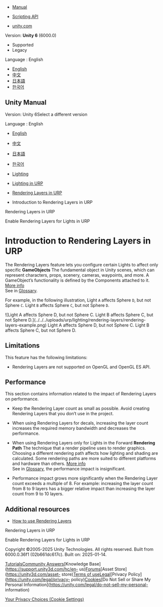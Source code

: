 [](https://docs.unity3d.com)

  * [Manual](../Manual/index.html)
  * [Scripting API](../ScriptReference/index.html)

  * [unity.com](https://unity.com/)

Version: **Unity 6** (6000.0)

  * Supported
  * Legacy

Language : English

  * [English](/Manual/urp/features/rendering-layers-introduction.html)
  * [中文](/cn/current/Manual/urp/features/rendering-layers-introduction.html)
  * [日本語](/ja/current/Manual/urp/features/rendering-layers-introduction.html)
  * [한국어](/kr/current/Manual/urp/features/rendering-layers-introduction.html)

[](https://docs.unity3d.com)

## Unity Manual

Version: Unity 6Select a different version

Language : English

  * [English](/Manual/urp/features/rendering-layers-introduction.html)
  * [中文](/cn/current/Manual/urp/features/rendering-layers-introduction.html)
  * [日本語](/ja/current/Manual/urp/features/rendering-layers-introduction.html)
  * [한국어](/kr/current/Manual/urp/features/rendering-layers-introduction.html)

  * [Lighting](../../LightingOverview.html)
  * [Lighting in URP](../../urp/lighting-landing.html)
  * [Rendering Layers in URP](../../urp/features/rendering-layers.html)
  * Introduction to Rendering Layers in URP

[](../../urp/features/rendering-layers.html)

Rendering Layers in URP

[](../../urp/features/rendering-layers-lights.html)

Enable Rendering Layers for Lights in URP

# Introduction to Rendering Layers in URP

The Rendering Layers feature lets you configure certain Lights to affect only
specific **GameObjects** The fundamental object in Unity scenes, which can
represent characters, props, scenery, cameras, waypoints, and more. A
GameObject’s functionality is defined by the Components attached to it. [More
info](../../class-GameObject.html)  
See in [Glossary](../../Glossary.html#GameObject).

For example, in the following illustration, Light `A` affects Sphere `D`, but
not Sphere `C`. Light `B` affects Sphere `C`, but not Sphere `D`.

![Light A affects Sphere D, but not Sphere C. Light B affects Sphere C, but
not Sphere D.](../../../uploads/urp/lighting/rendering-layers/rendering-
layers-example.png) Light A affects Sphere D, but not Sphere C. Light B
affects Sphere C, but not Sphere D.

## Limitations

This feature has the following limitations:

  * Rendering Layers are not supported on OpenGL and OpenGL ES API.

##  Performance

This section contains information related to the impact of Rendering Layers on
performance.

  * Keep the Rendering Layer count as small as possible. Avoid creating Rendering Layers that you don’t use in the project.

  * When using Rendering Layers for decals, increasing the layer count increases the required memory bandwidth and decreases the performance.

  * When using Rendering Layers only for Lights in the Forward **Rendering Path** The technique that a render pipeline uses to render graphics. Choosing a different rendering path affects how lighting and shading are calculated. Some rendering paths are more suited to different platforms and hardware than others. [More info](../../RenderingPaths.html)  
See in [Glossary](../../Glossary.html#RenderingPath), the performance impact
is insignificant.

  * Performance impact grows more significantly when the Rendering Layer count exceeds a multiple of 8. For example: increasing the layer count from 8 to 9 layers has a bigger relative impact than increasing the layer count from 9 to 10 layers.

## Additional resources

  * [How to use Rendering Layers](rendering-layers.html)

[](../../urp/features/rendering-layers.html)

Rendering Layers in URP

[](../../urp/features/rendering-layers-lights.html)

Enable Rendering Layers for Lights in URP

Copyright ©2005-2025 Unity Technologies. All rights reserved. Built from
6000.0.36f1 (02b661dc617c). Built on: 2025-01-14.

[Tutorials](https://learn.unity.com/)[Community
Answers](https://answers.unity3d.com)[Knowledge
Base](https://support.unity3d.com/hc/en-
us)[Forums](https://forum.unity3d.com)[Asset Store](https://unity3d.com/asset-
store)[Terms of
use](https://docs.unity3d.com/Manual/TermsOfUse.html)[Legal](https://unity.com/legal)[Privacy
Policy](https://unity.com/legal/privacy-
policy)[Cookies](https://unity.com/legal/cookie-policy)[Do Not Sell or Share
My Personal Information](https://unity.com/legal/do-not-sell-my-personal-
information)

[Your Privacy Choices (Cookie Settings)](javascript:void\(0\);)

